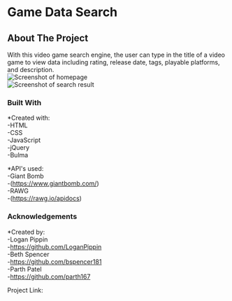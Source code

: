 # Game Data Search

## About The Project
With this video game search engine, the user can type in the title of a video game to view data including rating, release date, tags, playable platforms, and description.  
![Screenshot of homepage](https://github.com/bspencer181/Project1/blob/Develop/Assets/homepage.png?raw=true)  
![Screenshot of search result](https://github.com/bspencer181/Project1/blob/Develop/Assets/P2.png?raw=true)  

### Built With
 *Created with:  
 -HTML   
 -CSS  
 -JavaScript  
 -jQuery  
 -Bulma    
 
 *API's used:  
 -Giant Bomb  
   -(https://www.giantbomb.com/)  
 -RAWG  
   -(https://rawg.io/apidocs)  

### Acknowledgements
*Created by:  
 -Logan Pippin  
   -https://github.com/LoganPippin  
 -Beth Spencer  
   -https://github.com/bspencer181  
 -Parth Patel  
   -https://github.com/parth167  
  
 Project Link:
